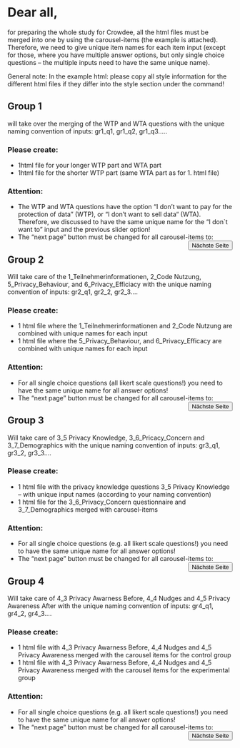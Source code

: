 
# Dear all,

for preparing the whole study for Crowdee, all the html files must be merged into one by using the carousel-items (the example is attached). Therefore, we need to give unique item names for each item input (except for those, where you have multiple answer options, but only single choice questions – the multiple inputs need to have the same unique name).

General note: In the example html: please copy all style information for the different html files if they differ into the style section under the <head> command! 

## Group 1 

will take over the merging of the WTP and WTA questions with the unique naming convention of inputs: gr1_q1, gr1_q2, gr1_q3…..
### Please create: 
-	1html file for your longer WTP part and WTA part
-	1html file for the shorter WTP part (same WTA part as for 1. html file) 

### Attention: 
-	The WTP and WTA questions have the option “I don’t want to pay for the protection of data” (WTP), or “I don’t want to sell data“ (WTA). Therefore, we discussed to have the same unique name for the “I don`t want to” input and the previous slider option! 
-	The “next page” button must be changed for all carousel-items to:	<input type="button" value="Nächste Seite" style="float: right;" data-bs-target="#carouselControls" data-bs-slide="next" /> 


## Group 2

Will take care of the 1_Teilnehmerinformationen, 2_Code Nutzung, 5_Privacy_Behaviour, and 6_Privacy_Efficiacy with the unique naming convention of inputs: gr2_q1, gr2_2, gr2_3….
### Please create:
-	1 html file where the 1_Teilnehmerinformationen and 2_Code Nutzung are combined with unique names for each input 
-	1 html file where the 5_Privacy_Behaviour, and 6_Privacy_Efficacy are combined with unique names for each input 
### Attention: 
-	For all single choice questions (all likert scale questions!) you need to have the same unique name for all answer options! 
-	The “next page” button must be changed for all carousel-items to: <input type="button" value="Nächste Seite" style="float: right;" data-bs-target="#carouselControls" data-bs-slide="next" /> 

## Group 3

Will take care of 3_5 Privacy Knowledge, 3_6_Pricacy_Concern and 3_7_Demographics with the unique naming convention of inputs: gr3_q1, gr3_2, gr3_3….
### Please create:
-	1 html file with the privacy knowledge questions 3_5 Privacy Knowledge – with unique input names (according to your naming convention) 
-	1 html file for the 3_6_Privacy_Concern questionnaire and 3_7_Demographics merged with carousel-items 
### Attention: 
-	For all single choice questions (e.g. all likert scale questions!) you need to have the same unique name for all answer options! 
-	The “next page” button must be changed for all carousel-items to: <input type="button" value="Nächste Seite" style="float: right;" data-bs-target="#carouselControls" data-bs-slide="next" /> 

## Group 4

Will take care of 4_3 Privacy Awarness Before, 4_4 Nudges and 4_5 Privacy Awareness After with the unique naming convention of inputs: gr4_q1, gr4_2, gr4_3….

### Please create:
-	1 html file with 4_3 Privacy Awarness Before, 4_4 Nudges and 4_5 Privacy Awareness merged with the carousel items for the control group
-	1 html file with 4_3 Privacy Awarness Before, 4_4 Nudges and 4_5 Privacy Awareness merged with the carousel items for the experimental group
### Attention: 
-	For all single choice questions (e.g. all likert scale questions!) you need to have the same unique name for all answer options! 
-	The “next page” button must be changed for all carousel-items to: <input type="button" value="Nächste Seite" style="float: right;" data-bs-target="#carouselControls" data-bs-slide="next" /> 
